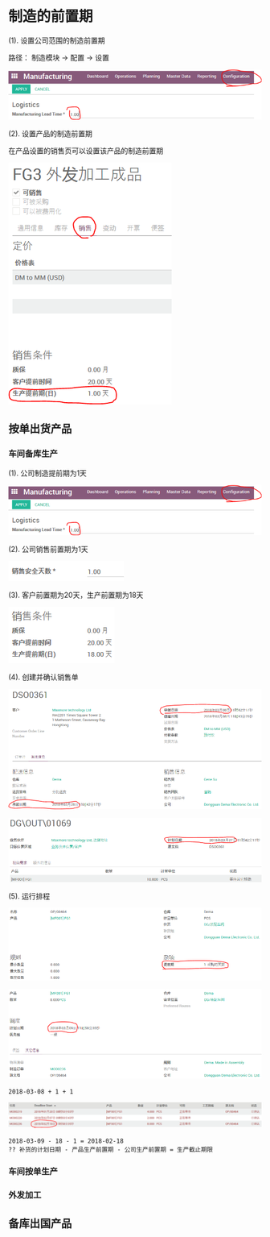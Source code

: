 # 制造的前置期

(1). 设置公司范围的制造前置期

路径： 制造模块 -> 配置 -> 设置

![公司制造前置期](_images/manufacturing_lead_time.PNG)

(2). 设置产品的制造前置期

在产品设置的销售页可以设置该产品的制造前置期

![产品制造前置期](_images/manufacturing_lead_time1.PNG)

## 按单出货产品

### 车间备库生产

(1). 公司制造提前期为1天

![公司制造前置期](_images/manufacturing_lead_time.PNG)

(2). 公司销售前置期为1天

![公司销售前置期](_images/manufacturing_lead_time2.PNG)

(3). 客户前置期为20天，生产前置期为18天

![客户前置期及生产前置期](_images/manufacturing_lead_time3.PNG)

(4). 创建并确认销售单

![销售单](_images/manufacturing_lead_time4.PNG)

![出库单](_images/manufacturing_lead_time5.PNG)

(5). 运行排程

![重订货规则](_images/manufacturing_lead_time7.PNG)

![补货单](_images/manufacturing_lead_time8.PNG)

```
2018-03-08 + 1 + 1
```

![生产单列表](_images/manufacturing_lead_time6.PNG)

```
2018-03-09 - 18 - 1 = 2018-02-18
?? 补货的计划日期 - 产品生产前置期 - 公司生产前置期 = 生产截止期限
```

### 车间按单生产

### 外发加工

## 备库出国产品
